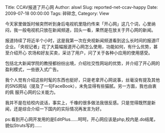 Title: CCAV报道了开心网
Author: alswl
Slug: reported-net-ccav-happy
Date: 2009-07-18 00:00:00
Tags: 碎碎念, 
Category: View

今天家里做饭时候突然听到身后电视机里隐约传来「开心网」这几个词，心里纳闷，我一般电视机只放在新闻频道，回头一看，果然是在放关于开心网的新闻。

报道持续了将近半个小时，这是我第一次在央视新闻频道看到这么长时间的报道IT企业。「央视记者」花了大篇幅报道开心网怎么使用，功能如何，有什么优势，甚至介绍开心
农场和好友买卖，采访了用户，问了关于各种小应用的使用感受。

包括北大新闻学院的教授都纷纷出境，介绍社交性网站的优势，并介绍了开心网的盈利模式，一些嵌入式广告。

我个人觉有介绍这些时髦的东西也挺好，只是老拿开心网说事，丝毫没有提及其他的SNS网站（提及了一句FaceBook），未免显得有些猫腻。另一方面，我也由衷的佩
服开心网的公关能力。

我并不是在给校内说话，事实上，千橡的很多做法我很反感。只是觉得既然是新闻，还是综合介绍一下国内的实际情况再发言为好。

ps:看到开心网开发用的是EditPlus……呵呵，开心网应该是php,校内是.do结尾，貌似Struts写的……


